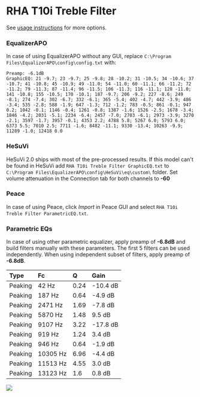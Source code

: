 # RHA T10i Treble Filter
See [usage instructions](https://github.com/jaakkopasanen/AutoEq#usage) for more options.

### EqualizerAPO
In case of using EqualizerAPO without any GUI, replace `C:\Program Files\EqualizerAPO\config\config.txt`
with:
```
Preamp: -6.1dB
GraphicEQ: 21 -9.7; 23 -9.7; 25 -9.8; 28 -10.2; 31 -10.5; 34 -10.6; 37 -10.7; 41 -10.8; 45 -10.9; 49 -11.0; 54 -11.0; 60 -11.1; 66 -11.2; 72 -11.2; 79 -11.3; 87 -11.4; 96 -11.5; 106 -11.3; 116 -11.1; 128 -11.0; 141 -10.8; 155 -10.5; 170 -10.1; 187 -9.7; 206 -9.2; 227 -8.6; 249 -8.1; 274 -7.4; 302 -6.7; 332 -6.1; 365 -5.4; 402 -4.7; 442 -3.9; 486 -3.4; 535 -2.8; 588 -1.9; 647 -1.3; 712 -1.2; 783 -0.5; 861 -0.1; 947 0.2; 1042 -0.1; 1146 -0.4; 1261 -0.8; 1387 -1.6; 1526 -2.5; 1678 -3.4; 1846 -4.2; 2031 -5.1; 2234 -6.4; 2457 -7.0; 2703 -6.1; 2973 -3.9; 3270 -2.1; 3597 -1.7; 3957 -0.1; 4353 2.2; 4788 5.8; 5267 6.0; 5793 6.0; 6373 5.5; 7010 2.5; 7711 -1.6; 8482 -11.1; 9330 -13.4; 10263 -9.9; 11289 -1.0; 12418 0.0
```

### HeSuVi
HeSuVi 2.0 ships with most of the pre-processed results. If this model can't be found in HeSuVi add
`RHA T10i Treble Filter GraphicEQ.txt` to `C:\Program Files\EqualizerAPO\config\HeSuVi\eq\custom\` folder.
Set volume attenuation in the Connection tab for both channels to **-60**

### Peace
In case of using Peace, click *Import* in Peace GUI and select `RHA T10i Treble Filter ParametricEQ.txt`.

### Parametric EQs
In case of using other parametric equalizer, apply preamp of **-6.8dB** and build filters manually
with these parameters. The first 5 filters can be used independently.
When using independent subset of filters, apply preamp of **-6.8dB**.

| Type    | Fc       |    Q | Gain     |
|:--------|:---------|:-----|:---------|
| Peaking | 42 Hz    | 0.24 | -10.4 dB |
| Peaking | 187 Hz   | 0.64 | -4.9 dB  |
| Peaking | 2471 Hz  | 1.69 | -7.8 dB  |
| Peaking | 5870 Hz  | 1.48 | 9.5 dB   |
| Peaking | 9107 Hz  | 3.22 | -17.8 dB |
| Peaking | 919 Hz   | 1.24 | 3.4 dB   |
| Peaking | 946 Hz   | 0.64 | -1.9 dB  |
| Peaking | 10305 Hz | 6.96 | -4.4 dB  |
| Peaking | 11513 Hz | 4.55 | 3.0 dB   |
| Peaking | 13123 Hz | 1.6  | 0.8 dB   |

![](https://raw.githubusercontent.com/jaakkopasanen/AutoEq/master/results/innerfidelity/sbaf-serious/RHA%20T10i%20Treble%20Filter/RHA%20T10i%20Treble%20Filter.png)